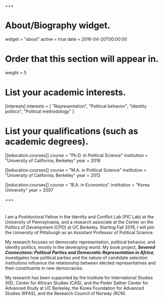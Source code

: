 +++
# About/Biography widget.
widget = "about"
active = true
date = 2016-04-20T00:00:00

# Order that this section will appear in.
weight = 5

# List your academic interests.
[interests]
  interests = [
    "Representation",
    "Political behavior",
    "Identity politics",
    "Political methodology"
  ]

# List your qualifications (such as academic degrees).
[[education.courses]]
  course = "Ph.D. in Political Science"
  institution = "University of California, Berkeley"
  year = 2018

[[education.courses]]
  course = "M.A. in Political Science"
  institution = "University of California, Berkeley"
  year = 2012

[[education.courses]]
  course = "B.A. in Economics"
  institution = "Korea University"
  year = 2007
 
+++

# 

I am a Postdoctoral Fellow in the Identity and Conflict Lab (PIC Lab) at the University of Pennsylvania, and a research associate at the Center on the Politics of Development (CPD) at UC Berkeley. Starting Fall 2019, I will join the University of Pittsburgh as an Assistant Professor of Political Science.

My research focuses on democratic representation, political behavior, and identity politics, mostly in the developing world. My book project, **_Severed Connections: Political Parties and Democratic Representation in Africa_**, investigates how political parties and the nature of candidate selection institutions influence the relationship between elected representatives and their constituents in new democracies.

​My research has been supported by the Institute for International Studies (IIS), Center for African Studies (CAS), and the Peder Sather Center for Advanced Study at UC Berkeley, the Korea Foundation for Advanced Studies (KFAS), and the Research Council of Norway (RCN). 
 
